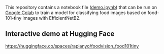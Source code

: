This repository contains a notebook file ([demo.ipynb](https://github.com/issactai0124/foodvision_food101tiny/blob/main/demo.ipynb "demo.ipynb")) that can be run on [Google Colab](https://colab.research.google.com/ "Google Colab") to train a model for classifying food images based on food-101-tiny images with EfficientNetB2.

## Interactive demo at Hugging Face
https://huggingface.co/spaces/rapianyo/foodvision_food101tiny